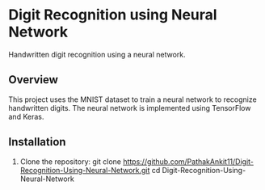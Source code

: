 # Digit Recognition using Neural Network

Handwritten digit recognition using a neural network.

## Overview

This project uses the MNIST dataset to train a neural network to recognize handwritten digits. The neural network is implemented using TensorFlow and Keras.

## Installation

1. Clone the repository:
   git clone https://github.com/PathakAnkit11/Digit-Recognition-Using-Neural-Network.git
   cd Digit-Recognition-Using-Neural-Network
